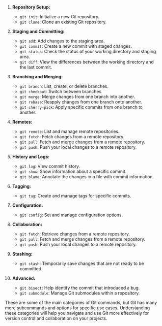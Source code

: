 1. **Repository Setup:**
   - `git init`: Initialize a new Git repository.
   - `git clone`: Clone an existing Git repository.

2. **Staging and Committing:**
   - `git add`: Add changes to the staging area.
   - `git commit`: Create a new commit with staged changes.
   - `git status`: Check the status of your working directory and staging area.
   - `git diff`: View the differences between the working directory and the last commit.

3. **Branching and Merging:**
   - `git branch`: List, create, or delete branches.
   - `git checkout`: Switch between branches.
   - `git merge`: Merge changes from one branch into another.
   - `git rebase`: Reapply changes from one branch onto another.
   - `git cherry-pick`: Apply specific commits from one branch to another.

4. **Remotes:**
   - `git remote`: List and manage remote repositories.
   - `git fetch`: Fetch changes from a remote repository.
   - `git pull`: Fetch and merge changes from a remote repository.
   - `git push`: Push your local changes to a remote repository.

5. **History and Logs:**
   - `git log`: View commit history.
   - `git show`: Show information about a specific commit.
   - `git blame`: Annotate the changes in a file with commit information.

6. **Tagging:**
   - `git tag`: Create and manage tags for specific commits.

7. **Configuration:**
   - `git config`: Set and manage configuration options.

8. **Collaboration:**
   - `git fetch`: Retrieve changes from a remote repository.
   - `git pull`: Fetch and merge changes from a remote repository.
   - `git push`: Push your local changes to a remote repository.

9. **Stashing:**
   - `git stash`: Temporarily save changes that are not ready to be committed.

10. **Advanced:**
    - `git bisect`: Help identify the commit that introduced a bug.
    - `git submodule`: Manage Git submodules within a repository.

These are some of the main categories of Git commands, but Git has many more subcommands and options for specific use cases. Understanding these categories will help you navigate and use Git more effectively for version control and collaboration on your projects.
